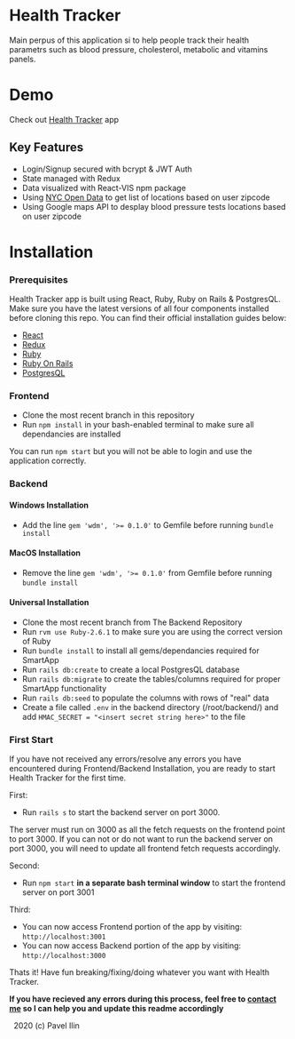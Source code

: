 # Health Tracker

Main perpus of this application si to help people track their health parametrs such as blood pressure, cholesterol, metabolic and vitamins panels.

# Demo
Check out [Health Tracker](https://romantic-franklin-38ed89.netlify.com) app

## Key Features
- Login/Signup secured with bcrypt & JWT Auth
- State managed with Redux
- Data visualized with React-VIS npm package
- Using [NYC Open Data](https://opendata.cityofnewyork.us) to get list of locations based on user zipcode
- Using Google maps API to desplay blood pressure tests locations based on user zipcode

# Installation

### Prerequisites
Health Tracker app is built using React, Ruby, Ruby on Rails & PostgresQL. Make sure you have the latest versions of all four components installed before cloning this repo. You can find their official installation guides below:
  - [React](https://reactjs.org/docs/getting-started.html)
  - [Redux](https://redux.js.org/introduction/getting-started)
  - [Ruby](https://www.ruby-lang.org/en/documentation/installation/)
  - [Ruby On Rails](https://guides.rubyonrails.org/v5.0/getting_started.html)
  - [PostgresQL](https://www.postgresqltutorial.com/)


  ### Frontend
  - Clone the most recent branch in this repository
  - Run `npm install` in your bash-enabled terminal to make sure all dependancies are installed
  
  You can run `npm start` but you will not be able to login and use the application correctly. 
    
  ### Backend
  
  #### Windows Installation
  - Add the line `gem 'wdm', '>= 0.1.0'` to Gemfile before running `bundle install`
  
  #### MacOS Installation
  - Remove the line `gem 'wdm', '>= 0.1.0'` from Gemfile before running `bundle install`
 
  #### Universal Installation
  - Clone the most recent branch from The Backend Repository
  - Run `rvm use Ruby-2.6.1` to make sure you are using the correct version of Ruby 
  - Run `bundle install` to install all gems/dependancies required for SmartApp 
  - Run `rails db:create` to create a local PostgresQL database
  - Run `rails db:migrate` to create the tables/columns required for proper SmartApp functionality
  - Run `rails db:seed` to populate the columns with rows of "real" data
  - Create a file called `.env` in the backend directory (/root/backend/) and add `HMAC_SECRET = "<insert secret string here>"` to the file

  ### First Start
   If you have not received any errors/resolve any errors you have encountered during Frontend/Backend Installation, you are ready to start Health Tracker for the first time.
    
  First:
  - Run `rails s` to start the backend server on port 3000. 
  
  The server must run on 3000 as all the fetch requests on the frontend point to port 3000. If you can not or do not want to run the backend server on port 3000, you will need to update all frontend fetch requests accordingly. 
  
  Second:
  - Run `npm start` **in a separate bash terminal window** to start the frontend server on port 3001
  
  Third:
  - You can now access Frontend portion of the app by visiting: `http://localhost:3001` 
  - You can now access Backend portion of the app by visiting: `http://localhost:3000` 
  
  Thats it! Have fun breaking/fixing/doing whatever you want with Health Tracker.

   **If you have recieved any errors during this process, feel free to [contact me](https://www.linkedin.com/in/pavel-ilin) so I can help you and update this readme accordingly**
 
&nbsp;
2020 (c) Pavel Ilin


